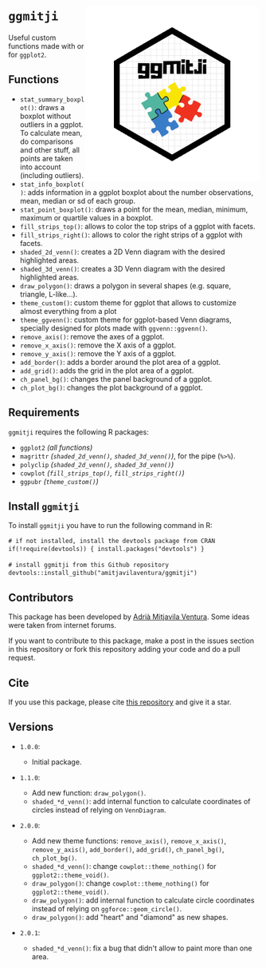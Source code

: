 # `ggmitji` <img src="logo.png" align="right" alt="" width="350" />

Useful custom functions made with or for `ggplot2`.

## Functions

* `stat_summary_boxplot()`: draws a boxplot without outliers in a ggplot. To calculate mean, do comparisons and other stuff, all points are taken into account (including outliers). 
* `stat_info_boxplot()`: adds information in a ggplot boxplot about the number observations, mean, median or sd of each group.
* `stat_point_boxplot()`: draws a point for the mean, median, minimum, maximum or quartile values in a boxplot.
* `fill_strips_top()`: allows to color the top strips of a ggplot with facets.
* `fill_strips_right()`: allows to color the right strips of a ggplot with facets.
* `shaded_2d_venn()`: creates a 2D Venn diagram with the desired highlighted areas.
* `shaded_3d_venn()`: creates a 3D Venn diagram with the desired highlighted areas.
* `draw_polygon()`: draws a polygon in several shapes (e.g. square, triangle, L-like...).
* `theme_custom()`: custom theme for ggplot that allows to customize almost everything from a plot
* `theme_ggvenn()`: custom theme for ggplot-based Venn diagrams, specially designed for plots made with `ggvenn::ggvenn()`. 
* `remove_axis()`: remove the axes of a ggplot.
* `remove_x_axis()`: remove the X axis of a ggplot.
* `remove_y_axis()`: remove the Y axis of a ggplot.
* `add_border()`: adds a border around the plot area of a ggplot.
* `add_grid()`: adds the grid in the plot area of a ggplot.
* `ch_panel_bg()`: changes the panel background of a ggplot.
* `ch_plot_bg()`: changes the plot background of a ggplot.

## Requirements

`ggmitji` requires the following R packages:

- `ggplot2` *(all functions)*
- `magrittr` *(`shaded_2d_venn()`, `shaded_3d_venn()`)*, for the pipe (`%>%`).
- `polyclip` *(`shaded_2d_venn()`, `shaded_3d_venn()`)*
- `cowplot` *(`fill_strips_top()`, `fill_strips_right()`)*
- `ggpubr` *(`theme_custom()`)*

## Install `ggmitji` 

To install `ggmitji` you have to run the following command in R:

```
# if not installed, install the devtools package from CRAN 
if(!require(devtools)) { install.packages("devtools") }

# install ggmitji from this Github repository 
devtools::install_github("amitjavilaventura/ggmitji")
```

## Contributors

This package has been developed by [Adrià Mitjavila Ventura](https://amitjavilaventura.github.io). Some ideas were taken from internet forums.

If you want to contribute to this package, make a post in the issues section in this repository or fork this repository adding your code and do a pull request.

## Cite

If you use this package, please cite [this repository](https://github.com/amitjavilaventura/ggmitji) and give it a star.

## Versions

* `1.0.0`:
  + Initial package. 

* `1.1.0`:
  + Add new function: `draw_polygon()`. 
  + `shaded_*d_venn()`: add internal function to calculate coordinates of circles instead of relying on `VennDiagram`.

* `2.0.0`:
  + Add new theme functions: `remove_axis()`, `remove_x_axis()`, `remove_y_axis()`, `add_border()`, `add_grid()`, `ch_panel_bg()`, `ch_plot_bg()`. 
  + `shaded_*d_venn()`: change `cowplot::theme_nothing()` for `ggplot2::theme_void()`.
  + `draw_polygon()`: change `cowplot::theme_nothing()` for `ggplot2::theme_void()`.
  + `draw_polygon()`: add internal function to calculate circle coordinates instead of relying on `ggforce::geom_circle()`.
  + `draw_polygon()`: add "heart" and "diamond" as new shapes.
  
* `2.0.1`:
  + `shaded_*d_venn()`: fix a bug that didn't allow to paint more than one area.
